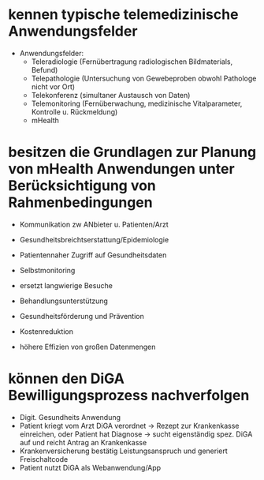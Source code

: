 # kennen typische telemedizinische Anwendungsfelder
- Anwendungsfelder:
	- Teleradiologie (Fernübertragung radiologischen Bildmaterials, Befund)
	- Telepathologie (Untersuchung von Gewebeproben obwohl Pathologe nicht vor Ort)
	- Telekonferenz (simultaner Austausch von Daten)
	- Telemonitoring (Fernüberwachung, medizinische Vitalparameter, Kontrolle u. Rückmeldung)
	- mHealth
# besitzen die Grundlagen zur Planung von mHealth Anwendungen unter Berücksichtigung von Rahmenbedingungen
- Kommunikation zw ANbieter u. Patienten/Arzt
- Gesundheitsbreichtserstattung/Epidemiologie
- Patientennaher Zugriff auf Gesundheitsdaten
- Selbstmonitoring

- ersetzt langwierige Besuche
- Behandlungsunterstützung
- Gesundheitsförderung und Prävention
- Kostenreduktion
- höhere Effizien von großen Datenmengen
# können den DiGA Bewilligungsprozess nachverfolgen
- Digit. Gesundheits Anwendung
- Patient kriegt vom Arzt DiGA verordnet -> Rezept zur Krankenkasse einreichen, oder Patient hat Diagnose -> sucht eigenständig spez. DiGA auf und reicht Antrag an Krankenkasse
- Krankenversicherung bestätig Leistungsanspruch und generiert Freischaltcode
- Patient nutzt DiGA als Webanwendung/App